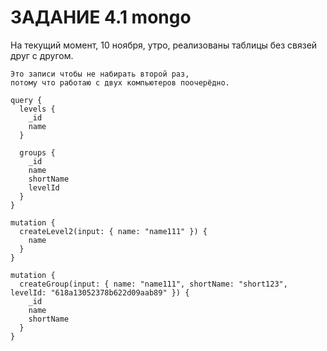 # ЗАДАНИЕ 4.1 mongo

На текущий момент, 10 ноября, утро, реализованы таблицы без связей друг с другом.




```
Это записи чтобы не набирать второй раз, 
потому что работаю с двух компьютеров поочерёдно.

query {
  levels {
    _id
    name
  }
  
  groups {
    _id
    name
    shortName
    levelId
  }
}

mutation {
  createLevel2(input: { name: "name111" }) {
    name
  }
}

mutation {
  createGroup(input: { name: "name111", shortName: "short123", levelId: "618a13052378b622d09aab89" }) {
    _id
    name
    shortName
  }
}



```